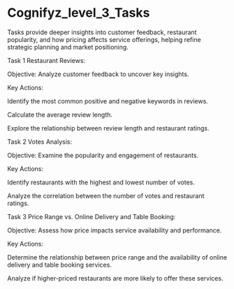 # Cognifyz_level_3_Tasks
Tasks provide deeper insights into customer feedback, restaurant popularity, and how pricing affects service offerings, helping refine strategic planning and market positioning.

Task 1 Restaurant Reviews:

Objective: Analyze customer feedback to uncover key insights.

Key Actions:

Identify the most common positive and negative keywords in reviews.

Calculate the average review length.

Explore the relationship between review length and restaurant ratings.

Task 2 Votes Analysis:

Objective: Examine the popularity and engagement of restaurants.

Key Actions:

Identify restaurants with the highest and lowest number of votes.

Analyze the correlation between the number of votes and restaurant ratings.

Task 3 Price Range vs. Online Delivery and Table Booking:

Objective: Assess how price impacts service availability and performance.

Key Actions:

Determine the relationship between price range and the availability of online delivery and table booking services.

Analyze if higher-priced restaurants are more likely to offer these services.
